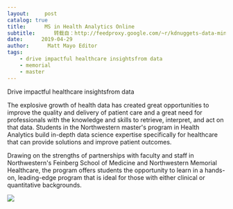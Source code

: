 ```yaml
---
layout:     post
catalog: true
title:      MS in Health Analytics Online
subtitle:      转载自：http://feedproxy.google.com/~r/kdnuggets-data-mining-analytics/~3/mmD5treGJdc/northwestern-ms-health-analytics.html
date:      2019-04-29
author:      Matt Mayo Editor
tags:
    - drive impactful healthcare insightsfrom data
    - memorial
    - master
---
```



Drive impactful healthcare insightsfrom data
 


The explosive growth of health data has created great opportunities to improve the quality and delivery of patient care and a great need for professionals with the knowledge and skills to retrieve, interpret, and act on that data. Students in the Northwestern master's program in Health Analytics build in-depth data science expertise specifically for healthcare that can provide solutions and improve patient outcomes. 
 


Drawing on the strengths of partnerships with faculty and staff in Northwestern's Feinberg School of Medicine and Northwestern Memorial Healthcare, the program offers students the opportunity to learn in a hands-on, leading-edge program that is ideal for those with either clinical or quantitative backgrounds. 
 
![](http://sps.northwestern.edu/include/images/email/HTML_ads/apply-now_240x39.jpg)

